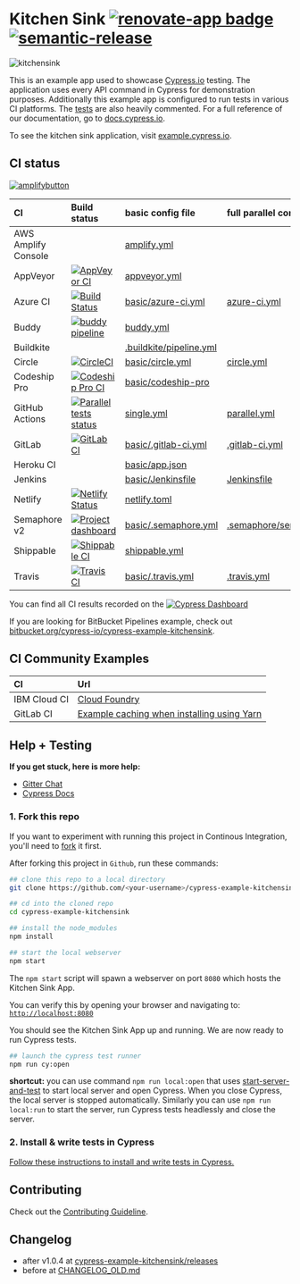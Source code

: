 # Kitchen Sink [![renovate-app badge][renovate-badge]][renovate-app] [![semantic-release][semantic-image] ][semantic-url]

![kitchensink](https://cloud.githubusercontent.com/assets/1268976/14084252/e309e370-f4e7-11e5-9562-24f516563ac9.gif)

This is an example app used to showcase [Cypress.io](https://www.cypress.io/) testing. The application uses every API command in Cypress for demonstration purposes. Additionally this example app is configured to run tests in various CI platforms. The [tests](https://github.com/cypress-io/cypress-example-kitchensink/blob/master/cypress/integration/examples) are also heavily commented. For a full reference of our documentation, go to [docs.cypress.io](https://docs.cypress.io/).

To see the kitchen sink application, visit [example.cypress.io](https://example.cypress.io/).

[renovate-badge]: https://img.shields.io/badge/renovate-app-blue.svg
[renovate-app]: https://renovateapp.com/
[semantic-image]: https://img.shields.io/badge/%20%20%F0%9F%93%A6%F0%9F%9A%80-semantic--release-e10079.svg
[semantic-url]: https://github.com/semantic-release/semantic-release

## CI status

[![amplifybutton](https://oneclick.amplifyapp.com/button.svg)](https://link.cypress.io/kitchensink-amplify-oneclick)

CI | Build status | basic config file | full parallel config
:--- | :--- | :--- | :---
AWS Amplify Console | | [amplify.yml](amplify.yml) |
AppVeyor | [![AppVeyor CI](https://ci.appveyor.com/api/projects/status/bo4x59pha1eb18de?svg=true)](https://ci.appveyor.com/project/cypress-io/cypress-example-kitchensink) | [appveyor.yml](appveyor.yml)
Azure CI | [![Build Status](https://cypress-io.visualstudio.com/cypress-example-kitchensink/_apis/build/status/cypress-io.cypress-example-kitchensink?branchName=master)](https://cypress-io.visualstudio.com/cypress-example-kitchensink/_build/latest?definitionId=2&branchName=master) | [basic/azure-ci.yml](basic/azure-ci.yml) | [azure-ci.yml](azure-ci.yml)
Buddy | [![buddy pipeline](https://app.buddy.works/buddycypressexample/cypress-example-kitchensink/pipelines/pipeline/258967/badge.svg?token=09eff3f6e56b80bba931f3fc028b948dcdb2e1343402e32d08ff78cae4a06169 )](https://app.buddy.works/buddycypressexample/cypress-example-kitchensink/pipelines/pipeline/258967) | [buddy.yml](buddy.yml)
Buildkite | | [.buildkite/pipeline.yml](.buildkite/pipeline.yml)
Circle | [![CircleCI](https://circleci.com/gh/cypress-io/cypress-example-kitchensink/tree/master.svg?style=svg)](https://circleci.com/gh/cypress-io/cypress-example-kitchensink/tree/master) | [basic/circle.yml](basic/circle.yml) | [circle.yml](circle.yml)
Codeship Pro | [ ![Codeship Pro CI](https://app.codeship.com/projects/8d6a20c0-b70e-0133-41c6-56e5cd60fbd0/status?branch=master)](https://app.codeship.com/projects/134609) | [basic/codeship-pro](basic/codeship-pro)
GitHub Actions | [![Parallel tests status](https://github.com/cypress-io/cypress-example-kitchensink/workflows/Cypress%20parallel%20tests/badge.svg?branch=master)](https://github.com/cypress-io/cypress-example-kitchensink/actions) | [single.yml](.github/workflows/single.yml) | [parallel.yml](.github/workflows/parallel.yml)
GitLab | [![GitLab CI](https://gitlab.com/cypress-io/cypress-example-kitchensink/badges/master/pipeline.svg)](https://gitlab.com/cypress-io/cypress-example-kitchensink/commits/master) | [basic/.gitlab-ci.yml](basic/.gitlab-ci.yml) | [.gitlab-ci.yml](.gitlab-ci.yml)
Heroku CI | | [basic/app.json](basic/app.json) |
Jenkins | | [basic/Jenkinsfile](basic/Jenkinsfile) | [Jenkinsfile](Jenkinsfile)
Netlify | [![Netlify Status](https://api.netlify.com/api/v1/badges/016bd76b-ebfd-4071-94d9-8668afbb56f7/deploy-status)](https://app.netlify.com/sites/cypress-example-kitchensink/deploys) | [netlify.toml](netlify.toml) |
Semaphore v2 | [![Project dashboard](https://cypress-io.semaphoreci.com/badges/cypress-example-kitchensink/branches/master.svg)](https://cypress-io.semaphoreci.com/projects/cypress-example-kitchensink) | [basic/.semaphore.yml](basic/.semaphore.yml) | [.semaphore/semaphore.yml](.semaphore/semaphore.yml)
Shippable | [![Shippable CI](https://api.shippable.com/projects/56c38fdc1895ca4474743010/badge?branch=master)](https://app.shippable.com/github/cypress-io/cypress-example-kitchensink) | [shippable.yml](shippable.yml)
Travis | [![Travis CI](https://travis-ci.org/cypress-io/cypress-example-kitchensink.svg?branch=master)](https://travis-ci.org/cypress-io/cypress-example-kitchensink) | [basic/.travis.yml](basic/.travis.yml) | [.travis.yml](.travis.yml)

You can find all CI results recorded on the [![Cypress Dashboard](https://img.shields.io/badge/cypress-dashboard-brightgreen.svg)](https://dashboard.cypress.io/#/projects/4b7344/runs)

If you are looking for BitBucket Pipelines example, check out [bitbucket.org/cypress-io/cypress-example-kitchensink](https://bitbucket.org/cypress-io/cypress-example-kitchensink).

## CI Community Examples

CI | Url
:--- | :--- |
IBM Cloud CI | [Cloud Foundry](https://github.com/iamgollum/cypress-example-kitchensink/tree/281-ibm-cloud-pipeline)
GitLab CI | [Example caching when installing using Yarn](https://gitlab.com/bahmutov/cypress-yarn-gitlab-ci-example)

## Help + Testing

**If you get stuck, here is more help:**

* [Gitter Chat](https://gitter.im/cypress-io/cypress)
* [Cypress Docs](https://on.cypress.io)

### 1. Fork this repo

If you want to experiment with running this project in Continous Integration, you'll need to [fork](https://github.com/cypress-io/cypress-example-kitchensink#fork-destination-box) it first.

After forking this project in `Github`, run these commands:

```bash
## clone this repo to a local directory
git clone https://github.com/<your-username>/cypress-example-kitchensink.git

## cd into the cloned repo
cd cypress-example-kitchensink

## install the node_modules
npm install

## start the local webserver
npm start
```

The `npm start` script will spawn a webserver on port `8080` which hosts the Kitchen Sink App.

You can verify this by opening your browser and navigating to: [`http://localhost:8080`](http://localhost:8080)

You should see the Kitchen Sink App up and running. We are now ready to run Cypress tests.

```bash
## launch the cypress test runner
npm run cy:open
```

**shortcut:** you can use command `npm run local:open` that uses [start-server-and-test](https://github.com/bahmutov/start-server-and-test) to start local server and open Cypress. When you close Cypress, the local server is stopped automatically. Similarly you can use `npm run local:run` to start the server, run Cypress tests headlessly and close the server.

### 2. Install & write tests in Cypress

[Follow these instructions to install and write tests in Cypress.](https://on.cypress.io/installing-cypress)

## Contributing

Check out the [Contributing Guideline](/CONTRIBUTING.md).

## Changelog

- after v1.0.4 at [cypress-example-kitchensink/releases](https://github.com/cypress-io/cypress-example-kitchensink/releases)
- before at [CHANGELOG_OLD.md](CHANGELOG_OLD.md)
